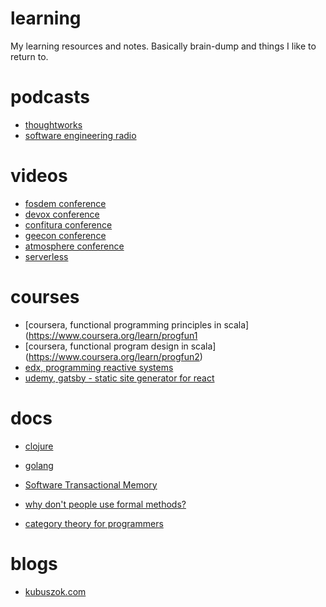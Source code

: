 # learning
My learning resources and notes. Basically brain-dump and things I like to return to.

# podcasts
 - [thoughtworks](http://thoughtworks.libsyn.com/diving-into-serverless-architecture?utm_source=newsletter&utm_medium=email&utm_content=offbynone&utm_campaign=Off-by-none%3A%20Issue%20%2323)
 - [software engineering radio](http://www.se-radio.net/)
 
# videos
 - [fosdem conference](https://video.fosdem.org/)
 - [devox conference](https://www.youtube.com/channel/UCCBVCTuk6uJrN3iFV_3vurg/videos)
 - [confitura conference](https://www.youtube.com/user/confiturapl/videos)
 - [geecon conference](https://www.youtube.com/channel/UCVnJYdr91EZW8YvtMrxB1bg/videos)
 - [atmosphere conference](https://www.youtube.com/user/AtmosphereConference/videos)
 - [serverless](https://www.youtube.com/channel/UCFYG383lawh9Hrs_DEKTtdg/videos)
 
# courses
- [coursera, functional programming principles in scala] (https://www.coursera.org/learn/progfun1
- [coursera, functional program design in scala] (https://www.coursera.org/learn/progfun2)
- [edx, programming reactive systems]()
- [udemy, gatsby - static site generator for react](https://www.udemy.com/gatsby-static-site-generator-for-react-complete-guide)
 
# docs
- [clojure](clojure/clojure.md)
- [golang](golang/golang.md)

- [Software Transactional Memory](http://java.ociweb.com/mark/stm/article.html#STM)
- [why don't people use formal methods?](https://www.hillelwayne.com/post/why-dont-people-use-formal-methods/)
- [category theory for programmers](https://github.com/hmemcpy/milewski-ctfp-pdf)

# blogs
- [kubuszok.com](https://kubuszok.com/2018/different-ways-to-understand-a-monad/?utm_source=jvm-bloggers.com&utm_medium=link&utm_campaign=jvm-bloggers)

